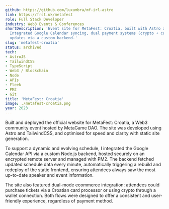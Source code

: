 ```yaml
---
github: https://github.com/luxumbra/mf-irl-astro
link: https://frst.uk/metafest
role: Full Stack Developer
industry: Web3 Events & Conferences
shortDescription: 'Event site for MetaFest: Croatia, built with Astro and Tailwind.
  Integrated Google Calendar syncing, dual payment systems (crypto + card), and real-time
  updates via a custom backend.'
slug: 'metafest-croatia'
status: archived
tech:
- AstroJS
- TailwindCSS
- TypeScript
- Web3 / Blockchain
- Node
- APIs
- Fleek
- PM2
- Git
title: 'MetaFest: Croatia'
image: ./metafest-croatia.png
year: 2023
---
```


Built and deployed the official website for MetaFest: Croatia, a Web3 community event hosted by MetaGame DAO. The site was developed using Astro and TailwindCSS, and optimised for speed and clarity with static site generation.

To support a dynamic and evolving schedule, I integrated the Google Calendar API via a custom Node.js backend, hosted securely on an encrypted remote server and managed with PM2. The backend fetched updated schedule data every minute, automatically triggering a rebuild and redeploy of the static frontend, ensuring attendees always saw the most up-to-date speaker and event information.

The site also featured dual-mode ecommerce integration: attendees could purchase tickets via a Croatian card processor or using crypto through a wallet connection. Both flows were designed to offer a consistent and user-friendly experience, regardless of payment method.
